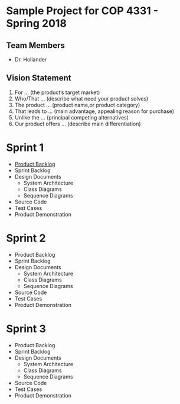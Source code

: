 # Sample Project for COP 4331 - Spring 2018

## Team Members

- Dr. Hollander

## Vision Statement

1. For ... (the product’s target market)
2. Who/That ... (describe what need your product solves)
3. The product ... (product name,or product category)
4. That leads to ... (main advantage, appealing reason for purchase)
5. Unlike the ... (principal competing alternatives)
6. Our product offers ... (describe main differentiation)

# Sprint 1

- [Product Backlog](https://github.com/drhollander/COP4331_Sample/blob/master/sprint1/product_backlog.md)
- Sprint Backlog
- Design Documents
  - System Architecture
  - Class Diagrams
  - Sequence Diagrams
- Source Code
- Test Cases
- Product Demonstration

# Sprint 2

- Product Backlog
- Sprint Backlog
- Design Documents
  - System Architecture
  - Class Diagrams
  - Sequence Diagrams
- Source Code
- Test Cases
- Product Demonstration

# Sprint 3

- Product Backlog
- Sprint Backlog
- Design Documents
  - System Architecture
  - Class Diagrams
  - Sequence Diagrams
- Source Code
- Test Cases
- Product Demonstration
